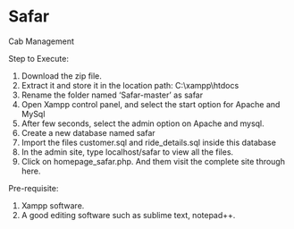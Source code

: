# Safar
Cab Management

Step to Execute:
1)	Download the zip file.
2)	Extract it and store it in the location path: C:\xampp\htdocs
3)	Rename the folder named ‘Safar-master’ as safar
4)	Open Xampp control panel, and select the start option for Apache and MySql
5)	After few seconds, select the admin option on Apache and mysql.
6)	Create a new database named safar
7)	Import the files customer.sql and ride_details.sql inside this database
8)	In the admin site, type localhost/safar to view all the files.
9)	Click on homepage_safar.php. And them visit the complete site through here.

Pre-requisite: 
1)	Xampp software.
2)	A good editing software such as sublime text, notepad++.
